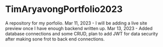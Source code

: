 # TimAryavongPortfolio2023
A repository for my porfolio.
Mar 11, 2023 - I will be adding a live site preview once I have enough backend written up.
Mar 13, 2023 - Added database connections and some CRUD, plan to add JWT for data security after making sone frot to back end connections.
